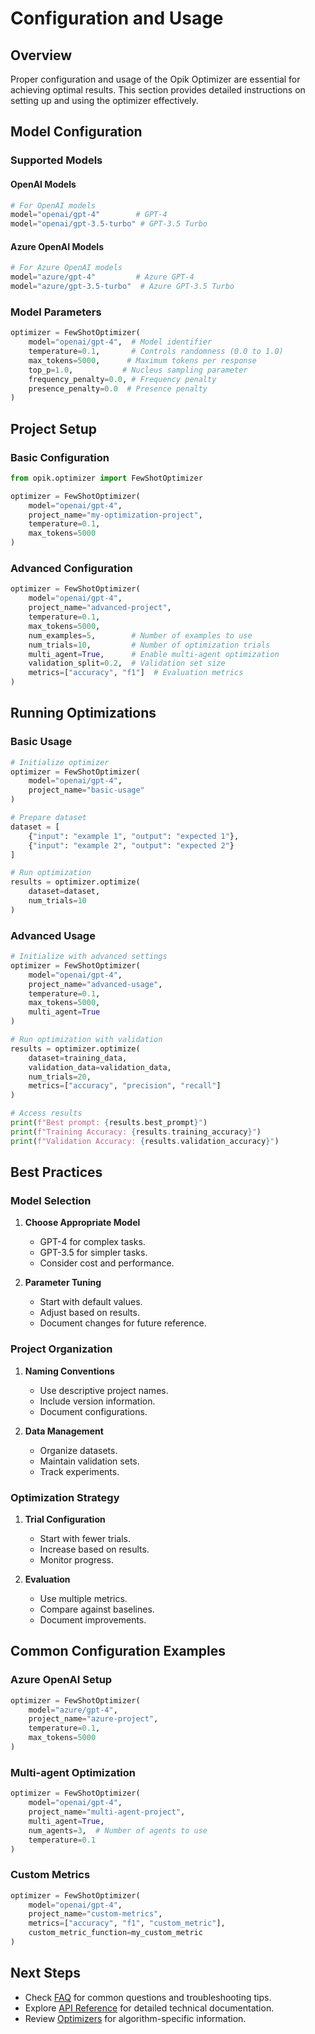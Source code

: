 # Configuration and Usage

## Overview
Proper configuration and usage of the Opik Optimizer are essential for achieving optimal results. This section provides detailed instructions on setting up and using the optimizer effectively.

## Model Configuration

### Supported Models

#### OpenAI Models
```python
# For OpenAI models
model="openai/gpt-4"        # GPT-4
model="openai/gpt-3.5-turbo" # GPT-3.5 Turbo
```

#### Azure OpenAI Models
```python
# For Azure OpenAI models
model="azure/gpt-4"         # Azure GPT-4
model="azure/gpt-3.5-turbo"  # Azure GPT-3.5 Turbo
```

### Model Parameters

```python
optimizer = FewShotOptimizer(
    model="openai/gpt-4",  # Model identifier
    temperature=0.1,       # Controls randomness (0.0 to 1.0)
    max_tokens=5000,      # Maximum tokens per response
    top_p=1.0,           # Nucleus sampling parameter
    frequency_penalty=0.0, # Frequency penalty
    presence_penalty=0.0  # Presence penalty
)
```

## Project Setup

### Basic Configuration
```python
from opik.optimizer import FewShotOptimizer

optimizer = FewShotOptimizer(
    model="openai/gpt-4",
    project_name="my-optimization-project",
    temperature=0.1,
    max_tokens=5000
)
```

### Advanced Configuration
```python
optimizer = FewShotOptimizer(
    model="openai/gpt-4",
    project_name="advanced-project",
    temperature=0.1,
    max_tokens=5000,
    num_examples=5,        # Number of examples to use
    num_trials=10,         # Number of optimization trials
    multi_agent=True,      # Enable multi-agent optimization
    validation_split=0.2,  # Validation set size
    metrics=["accuracy", "f1"]  # Evaluation metrics
)
```

## Running Optimizations

### Basic Usage
```python
# Initialize optimizer
optimizer = FewShotOptimizer(
    model="openai/gpt-4",
    project_name="basic-usage"
)

# Prepare dataset
dataset = [
    {"input": "example 1", "output": "expected 1"},
    {"input": "example 2", "output": "expected 2"}
]

# Run optimization
results = optimizer.optimize(
    dataset=dataset,
    num_trials=10
)
```

### Advanced Usage
```python
# Initialize with advanced settings
optimizer = FewShotOptimizer(
    model="openai/gpt-4",
    project_name="advanced-usage",
    temperature=0.1,
    max_tokens=5000,
    multi_agent=True
)

# Run optimization with validation
results = optimizer.optimize(
    dataset=training_data,
    validation_data=validation_data,
    num_trials=20,
    metrics=["accuracy", "precision", "recall"]
)

# Access results
print(f"Best prompt: {results.best_prompt}")
print(f"Training Accuracy: {results.training_accuracy}")
print(f"Validation Accuracy: {results.validation_accuracy}")
```

## Best Practices

### Model Selection
1. **Choose Appropriate Model**
   - GPT-4 for complex tasks.
   - GPT-3.5 for simpler tasks.
   - Consider cost and performance.

2. **Parameter Tuning**
   - Start with default values.
   - Adjust based on results.
   - Document changes for future reference.

### Project Organization
1. **Naming Conventions**
   - Use descriptive project names.
   - Include version information.
   - Document configurations.

2. **Data Management**
   - Organize datasets.
   - Maintain validation sets.
   - Track experiments.

### Optimization Strategy
1. **Trial Configuration**
   - Start with fewer trials.
   - Increase based on results.
   - Monitor progress.

2. **Evaluation**
   - Use multiple metrics.
   - Compare against baselines.
   - Document improvements.

## Common Configuration Examples

### Azure OpenAI Setup
```python
optimizer = FewShotOptimizer(
    model="azure/gpt-4",
    project_name="azure-project",
    temperature=0.1,
    max_tokens=5000
)
```

### Multi-agent Optimization
```python
optimizer = FewShotOptimizer(
    model="openai/gpt-4",
    project_name="multi-agent-project",
    multi_agent=True,
    num_agents=3,  # Number of agents to use
    temperature=0.1
)
```

### Custom Metrics
```python
optimizer = FewShotOptimizer(
    model="openai/gpt-4",
    project_name="custom-metrics",
    metrics=["accuracy", "f1", "custom_metric"],
    custom_metric_function=my_custom_metric
)
```

## Next Steps

- Check [FAQ](./06-faq.md) for common questions and troubleshooting tips.
- Explore [API Reference](./07-api-reference.md) for detailed technical documentation.
- Review [Optimizers](./03-optimizers.md) for algorithm-specific information. 